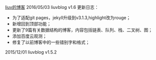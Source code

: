 [liuv的博客](http://liuvblog.com)
2016/05/03  liuvblog v1.6
更新日志：

- 为了适配git pages，jekyll升级到v3.1.3,highlight改为rouge；
- 新增回到顶部功能；
- 更新了9篇有关数据结构的博客，内容包括链表、队列、栈、二叉树、图；
- 添加百度云观测；
- 修复了以前博客中的一些错别字和格式；

 2015/12/01  liuvblog v1.5.2